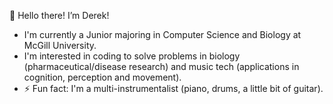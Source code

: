 👋 Hello there! I’m Derek!
- I'm currently a Junior majoring in Computer Science and Biology at McGill University.
- I'm interested in coding to solve problems in biology (pharmaceutical/disease research) and music tech (applications in cognition, perception and movement). 
- ⚡ Fun fact: I'm a multi-instrumentalist (piano, drums, a little bit of guitar).

<!---
canadianderssop/canadianderssop is a ✨ special ✨ repository because its `README.md` (this file) appears on your GitHub profile.
You can click the Preview link to take a look at your changes.
--->
